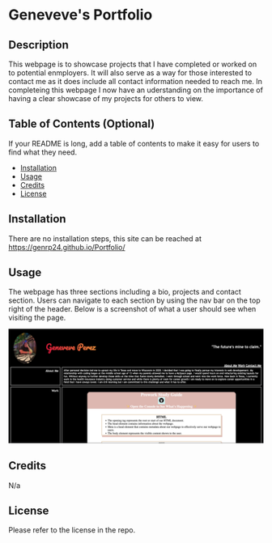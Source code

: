 # Geneveve's Portfolio

## Description

This webpage is to showcase projects that I have completed or worked on to potential enmployers. It will also serve as a way for those interested to contact me as it does include all contact information needed to reach me. In completeing this webpage I now have an uderstanding on the importance of having a clear showcase of my projects for others to view.

## Table of Contents (Optional)

If your README is long, add a table of contents to make it easy for users to find what they need.

- [Installation](#installation)
- [Usage](#usage)
- [Credits](#credits)
- [License](#license)

## Installation

There are no installation steps, this site can be reached at https://genrp24.github.io/Portfolio/

## Usage

The webpage has three sections including a bio, projects and contact section. Users can navigate to each section by using the nav bar on the top right of the header. Below is a screenshot of what a user should see when visiting the page.

![Finished Portfolio](/assets/images/portfolio.png)

## Credits

N/a

## License

Please refer to the license in the repo.